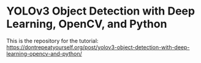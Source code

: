 # YOLOv3 Object Detection with Deep Learning, OpenCV, and Python
This is the repository for the tutorial: https://dontrepeatyourself.org/post/yolov3-object-detection-with-deep-learning-opencv-and-python/